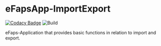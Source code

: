 # eFapsApp-ImportExport

[![Codacy Badge](https://api.codacy.com/project/badge/Grade/8426ed26d912424ba67a7250368984a8)](https://www.codacy.com/app/eFaps/eFapsApp-ImportExport?utm_source=github.com&amp;utm_medium=referral&amp;utm_content=eFaps/eFapsApp-ImportExport&amp;utm_campaign=Badge_Grade)
![Build](https://github.com/eFaps/eFapsApp-ImportExport/workflows/Build/badge.svg)

eFaps-Application that provides basic functions in relation to import and export.
